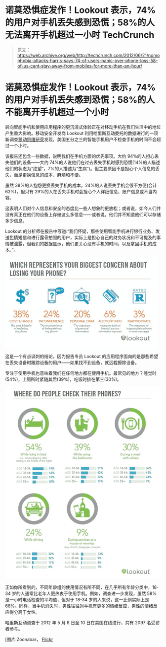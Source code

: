 # 诺莫恐惧症发作！Lookout 表示，74%的用户对手机丢失感到恐慌；58%的人无法离开手机超过一小时 TechCrunch

> 原文：<https://web.archive.org/web/http://techcrunch.com/2012/06/21/nomophobia-attacks-harris-says-74-of-users-panic-over-phone-loss-58-of-us-cant-stay-away-from-mobiles-for-more-than-an-hour/>

# 诺莫恐惧症发作！Lookout 表示，74%的用户对手机丢失感到恐慌；58%的人不能离开手机超过一个小时

转向智能手机和使用应用程序的更沉浸式体验正在对移动手机在我们生活中的地位产生重大影响。移动安全开发商 Lookout 利用哈里斯互动委托的数据进行的一项新调查[移动思维研究](https://web.archive.org/web/20230209125047/https://www.mylookout.com/resources/reports/mobile-mindset)发现，美国五分之三的智能手机用户不检查手机的时间不会超过一个小时。

该报告还包含一些数据，说明我们在手机方面的优先事项。大约 94%的人担心丢失他们的设备——大约 74%的人说他们在过去丢失手机时感到恐慌(14%的人描述他们的状态为“绝望”，7%的人描述为“生病”)。但主要原因不是担心个人信息的丢失，而是更换信息的成本、麻烦和不便。

虽然 38%的人抱怨更换丢失手机的成本，24%的人说丢失手机会很不方便(合计 62%)，但只有 29%的人在丢失手机时会担心个人详细信息、账户信息或不当内容。

这表明人们对个人信息和安全的态度比一些人想象的更放松；或者说，如今人们并没有真正在他们的设备上存储这么多信息——或者说，他们并不知道他们可以存储多少信息。

Lookout 的分析师在报告中写道:“我们怀疑，那些使用智能手机进行银行业务、发送色情短信和进行露骨拍照的用户，实际上是担心自己的财务状况和不可提及的事情被泄露，但我们的数据显示，他们更关心没有手机的时间，以及拿回手机的成本。”。

![](img/57b5d3494ca482bfcd8bc25c545860f7.png "harris phone loss")

这是一个有点讽刺的结论，因为报告专员 Lookout 的应用程序面向的是那些希望在丢失设备时跟踪设备的用户——如果找不到设备，就远程擦除设备。

专注于使用手机也意味着我们在任何地方都在使用手机。最常见的地方？睡觉时(54%)，上厕所时紧随其后(39%)，吃饭时排在第三(30%)。

![](img/7f920861f1280103df5998a4ce315974.png "harris phone habits")

正如你所看到的，不同年龄组的使用情况有所不同，在几乎所有年龄分类中，18-34 岁的人通常比老年人更热衷于使用手机。例如，调查进一步发现，虽然 58%是一小时电话检查的平均值，但对于 18-34 岁的人来说，这一比例实际上是 68%。同样，当手机消失时，男性往往对手机有更多的情绪反应，男性的情绪反应得分高于女性。

哈里斯互动调查于 2012 年 5 月 8 日至 10 日在美国在线进行，共有 2097 名受访者参与。

[图片:Zoonabar， [Flickr](https://web.archive.org/web/20230209125047/http://www.flickr.com/photos/zoonabar/7400618086/sizes/m/in/photostream/)